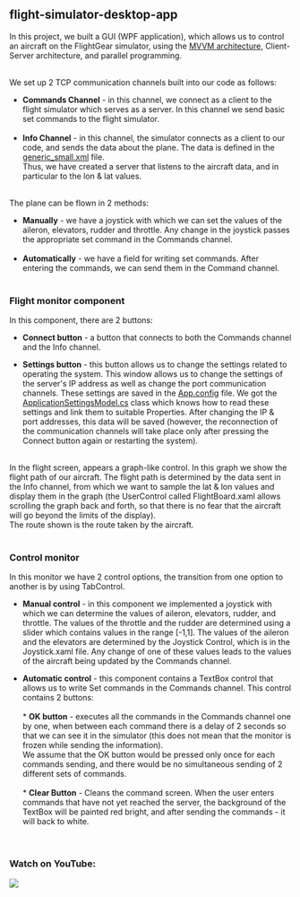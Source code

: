 ## flight-simulator-desktop-app <br/>
In this project, we built a GUI (WPF application), which allows us to control an aircraft on the FlightGear simulator, using the [MVVM architecture](https://en.wikipedia.org/wiki/Model%E2%80%93view%E2%80%93viewmodel), Client-Server architecture, and parallel programming.<br/><br/>

We set up 2 TCP communication channels built into our code as follows:<br/>
* **Commands Channel** - in this channel, we connect as a client to the flight simulator which serves as a server. In this channel we send basic set commands to the flight simulator.<br/><br/>
* **Info Channel** - in this channel, the simulator connects as a client to our code, and sends the data about the plane. The data is defined in the [generic_small.xml](https://github.com/YamitCohenTsedek/flight-simulator-desktop-app/blob/master/generic_small.xml) file.<br/>
Thus, we have created a server that listens to the aircraft data, and in particular to the lon & lat values.<br/><br/>

The plane can be flown in 2 methods:<br/>
* **Manually** - we have a joystick with which we can set the values of the aileron, elevators, rudder and throttle. Any change in the joystick passes the appropriate set command in the Commands channel.<br/><br/>
* **Automatically** - we have a field for writing set commands. After entering the commands, we can send them in the Command channel.<br/><br/>


### Flight monitor component
In this component, there are 2 buttons:<br/> 
* **Connect button** - a button that connects to both the Commands channel and the Info channel.<br/>

* **Settings button** - this button allows us to change the settings related to operating the system. This window allows us to change the settings of the server's IP address as well as change the port communication channels. These settings are saved in the [App.config](https://github.com/YamitCohenTsedek/flight-simulator-desktop-app/blob/master/FlightSimulator/App.config) file. We got the [ApplicationSettingsModel.cs](https://github.com/YamitCohenTsedek/flight-simulator-desktop-app/blob/master/FlightSimulator/Model/ApplicationSettingsModel.cs) class which knows how to read these settings and link them to suitable Properties. After changing the IP & port addresses, this data will be saved (however, the reconnection of the communication channels will take place only after pressing the Connect button again or restarting the system).<br/><br/>

In the flight screen, appears a graph-like control. In this graph we show the flight path of our aircraft. The flight path is determined by the data sent in the Info channel, from which we want to sample the lat & lon values and display them in the graph (the UserControl called FlightBoard.xaml allows scrolling the graph back and forth, so that there is no fear that the aircraft will go beyond the limits of the display).<br/> 
The route shown is the route taken by the aircraft.<br/><br/>

### Control monitor
In this monitor we have 2 control options, the transition from one option to another is by using TabControl.<br/>
* **Manual control** - in this component we implemented a joystick with which we can determine the values of aileron, elevators, rudder, and throttle. The values of the throttle and the rudder are determined using a slider which contains values in the range [-1,1].
The values of the aileron and the elevators are determined by the Joystick Control, which is in the Joystick.xaml file. Any change of one of these values leads to the values of the aircraft being updated by the Commands channel.<br/>

* **Automatic control** - this component contains a TextBox control that allows us to write Set commands in the Commands channel. This control contains 2 buttons:<br/><br/> 
<tab><tab> * **OK button** - executes all the commands in the Commands channel one by one, when between each command there is a delay of 2 seconds so that we can see it in the simulator (this does not mean that the monitor is frozen while sending the information).<br/>
We assume that the OK button would be pressed only once for each commands sending, and there would be no simultaneous sending of 2 different sets of commands.<br/><br/> 
 <tab><tab> * **Clear Button** - Cleans the command screen. When the user enters commands that have not yet reached the server, the background of the TextBox will be painted red bright, and after sending the commands - it will back to white.<br/><br/><br/>


### Watch on YouTube:
[![](https://user-images.githubusercontent.com/45918740/98307490-87fa8b80-1fce-11eb-9b4e-2cb9e0f6bba6.jpg)](https://youtu.be/HGgdXiNtY_E)

